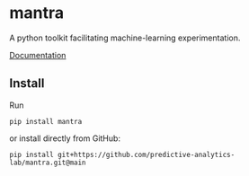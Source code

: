 # mantra

A python toolkit facilitating machine-learning experimentation.

[Documentation](https://wearepal.ai/mantra/)

## Install

Run
```
pip install mantra
```

or install directly from GitHub:
```
pip install git+https://github.com/predictive-analytics-lab/mantra.git@main
```
